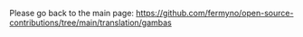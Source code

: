 
Please go back to the main page: <a href="https://github.com/fermyno/open-source-contributions/tree/main/translation/gambas">https://github.com/fermyno/open-source-contributions/tree/main/translation/gambas</a>
